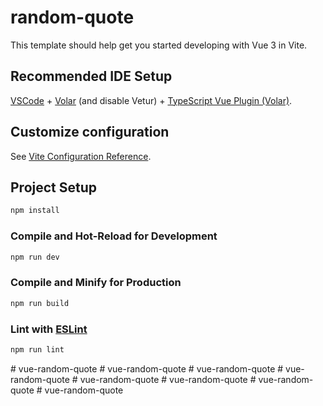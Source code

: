 # random-quote

This template should help get you started developing with Vue 3 in Vite.

## Recommended IDE Setup

[VSCode](https://code.visualstudio.com/) + [Volar](https://marketplace.visualstudio.com/items?itemName=Vue.volar) (and disable Vetur) + [TypeScript Vue Plugin (Volar)](https://marketplace.visualstudio.com/items?itemName=Vue.vscode-typescript-vue-plugin).

## Customize configuration

See [Vite Configuration Reference](https://vitejs.dev/config/).

## Project Setup

```sh
npm install
```

### Compile and Hot-Reload for Development

```sh
npm run dev
```

### Compile and Minify for Production

```sh
npm run build
```

### Lint with [ESLint](https://eslint.org/)

```sh
npm run lint
```
#   v u e - r a n d o m - q u o t e  
 #   v u e - r a n d o m - q u o t e  
 #   v u e - r a n d o m - q u o t e  
 #   v u e - r a n d o m - q u o t e  
 #   v u e - r a n d o m - q u o t e  
 #   v u e - r a n d o m - q u o t e  
 #   v u e - r a n d o m - q u o t e  
 #   v u e - r a n d o m - q u o t e  
 